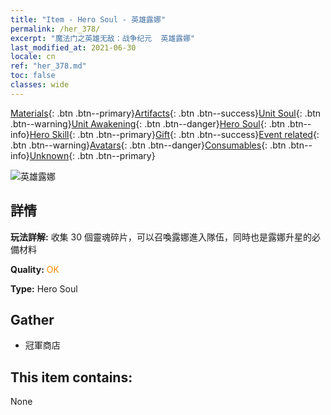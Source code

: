```yaml
---
title: "Item - Hero Soul - 英雄露娜"
permalink: /her_378/
excerpt: "魔法门之英雄无敌：战争纪元  英雄露娜"
last_modified_at: 2021-06-30
locale: cn
ref: "her_378.md"
toc: false
classes: wide
---
```

 [Materials](/ItemsCN/){: .btn .btn--primary}[Artifacts](/ItemsCN/Artifacts/){: .btn .btn--success}[Unit Soul](/ItemsCN/UnitSoul/){: .btn .btn--warning}[Unit Awakening](/ItemsCN/UnitAwakening/){: .btn .btn--danger}[Hero Soul](/ItemsCN/HeroSoul/){: .btn .btn--info}[Hero Skill](/ItemsCN/HeroSkill/){: .btn .btn--primary}[Gift](/ItemsCN/Gift/){: .btn .btn--success}[Event related](/ItemsCN/Events/){: .btn .btn--warning}[Avatars](/ItemsCN/Avatars/){: .btn .btn--danger}[Consumables](/ItemsCN/Consumables/){: .btn .btn--info}[Unknown](/ItemsCN/Unknown/){: .btn .btn--primary}

 ![英雄露娜](/images/h/h_Luna.jpg)

## 詳情
 **玩法詳解:** 收集 30 個靈魂碎片，可以召喚露娜進入隊伍，同時也是露娜升星的必備材料

 **Quality:** <span style="color: #FF8C00">OK</span>

 **Type:** Hero Soul

## Gather

*    冠軍商店 

## This item contains:

  None

